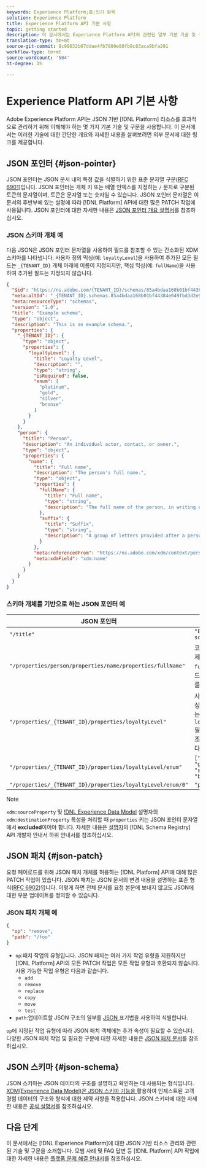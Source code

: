 ```yaml
---
keywords: Experience Platform;홈;인기 항목
solution: Experience Platform
title: Experience Platform API 기본 사항
topic: getting started
description: 이 문서에서는 Experience Platform API와 관련된 일부 기본 기술 및 구문에 대한 간단한 개요를 제공합니다.
translation-type: tm+mt
source-git-commit: 8c98632b67ddae4fb7800e80fb8c83aca9bfa291
workflow-type: tm+mt
source-wordcount: '504'
ht-degree: 1%

---
```



# Experience Platform API 기본 사항

Adobe Experience Platform API는 JSON 기반 [!DNL Platform] 리소스를 효과적으로 관리하기 위해 이해해야 하는 몇 가지 기본 기술 및 구문을 사용합니다. 이 문서에서는 이러한 기술에 대한 간단한 개요와 자세한 내용을 살펴보려면 외부 문서에 대한 링크를 제공합니다.

## JSON 포인터 {#json-pointer}

JSON 포인터는 JSON 문서 내의 특정 값을 식별하기 위한 표준 문자열 구문([RFC 6901](https://tools.ietf.org/html/rfc6901))입니다. JSON 포인터는 개체 키 또는 배열 인덱스를 지정하는 `/` 문자로 구분된 토큰의 문자열이며, 토큰은 문자열 또는 숫자일 수 있습니다. JSON 포인터 문자열은 이 문서의 후반부에 있는 설명에 따라 [!DNL Platform] API에 대한 많은 PATCH 작업에 사용됩니다. JSON 포인터에 대한 자세한 내용은 [JSON 포인터 개요 설명서](https://rapidjson.org/md_doc_pointer.html)를 참조하십시오.

### JSON 스키마 개체 예

다음 JSON은 JSON 포인터 문자열을 사용하여 필드를 참조할 수 있는 간소화된 XDM 스키마를 나타냅니다. 사용자 정의 믹싱(예: `loyaltyLevel`)을 사용하여 추가된 모든 필드는 `_{TENANT_ID}` 개체 아래에 이름이 지정되지만, 핵심 믹싱(예: `fullName`)을 사용하여 추가된 필드는 지정되지 않습니다.

```json
{
  "$id": "https://ns.adobe.com/{TENANT_ID}/schemas/85a4bdaa168b01bf44384e049fbd3d2e9b2ffaca440d35b9",
  "meta:altId": "_{TENANT_ID}.schemas.85a4bdaa168b01bf44384e049fbd3d2e9b2ffaca440d35b9",
  "meta:resourceType": "schemas",
  "version": "1.0",
  "title": "Example schema",
  "type": "object",
  "description": "This is an example schema.",
  "properties": {
    "_{TENANT_ID}": {
      "type": "object",
      "properties": {
        "loyaltyLevel": {
          "title": "Loyalty Level",
          "description": "",
          "type": "string",
          "isRequired": false,
          "enum": [
            "platinum",
            "gold",
            "silver",
            "bronze"
          ]
        }
      }
    },
    "person": {
      "title": "Person",
      "description": "An individual actor, contact, or owner.",
      "type": "object",
      "properties": {
        "name": {
          "title": "Full name",
          "description": "The person's full name.",
          "type": "object",
          "properties": {
            "fullName": {
              "title": "Full name",
              "type": "string",
              "description": "The full name of the person, in writing order most commonly accepted in the language of the name.",
            },
            "suffix": {
              "title": "Suffix",
              "type": "string",
              "description": "A group of letters provided after a person's name to provide additional information. The `suffix` is used at the end of someones name. For example Jr., Sr., M.D., PhD, I, II, III, etc.",
            }
          },
          "meta:referencedFrom": "https://ns.adobe.com/xdm/context/person-name",
          "meta:xdmField": "xdm:name"
        }
      }
    }
  }
}
```

### 스키마 개체를 기반으로 하는 JSON 포인터 예

| JSON 포인터 | 해결 대상 |
| --- | --- |
| `"/title"` | `"Example schema"` |
| `"/properties/person/properties/name/properties/fullName"` | 코어 믹싱에서 제공하는 `fullName` 필드에 대한 참조를 반환합니다. |
| `"/properties/_{TENANT_ID}/properties/loyaltyLevel"` | 사용자 정의 믹싱에서 제공하는 `loyaltyLevel` 필드에 대한 참조를 반환합니다. |
| `"/properties/_{TENANT_ID}/properties/loyaltyLevel/enum"` | `["platinum", "gold", "silver", "bronze"]` |
| `"/properties/_{TENANT_ID}/properties/loyaltyLevel/enum/0"` | `"platinum"` |

>[!NOTE]
>
>`xdm:sourceProperty` 및 [!DNL Experience Data Model](XDM) 설명자의 `xdm:destinationProperty` 특성을 처리할 때 `properties` 키는 JSON 포인터 문자열에서 **excluded**&#x200B;이어야 합니다. 자세한 내용은 [설명자](../xdm/api/descriptors.md)의 [!DNL Schema Registry] API 개발자 안내서 하위 안내서를 참조하십시오.

## JSON 패치 {#json-patch}

요청 페이로드를 위해 JSON 패치 개체를 허용하는 [!DNL Platform] API에 대해 많은 PATCH 작업이 있습니다. JSON 패치는 JSON 문서의 변경 내용을 설명하는 표준 형식([RFC 6902](https://tools.ietf.org/html/rfc6902))입니다. 이렇게 하면 전체 문서를 요청 본문에 보내지 않고도 JSON에 대한 부분 업데이트를 정의할 수 있습니다.

### JSON 패치 개체 예

```json
{
  "op": "remove",
  "path": "/foo"
}
```

* `op`:패치 작업의 유형입니다. JSON 패치는 여러 가지 작업 유형을 지원하지만 [!DNL Platform] API의 모든 PATCH 작업은 모든 작업 유형과 호환되지 않습니다. 사용 가능한 작업 유형은 다음과 같습니다.
   * `add`
   * `remove`
   * `replace`
   * `copy`
   * `move`
   * `test`
* `path`:업데이트할 JSON 구조의 일부를  [JSON ](#json-pointer) 표기법을 사용하여 식별합니다.

`op`에 지정된 작업 유형에 따라 JSON 패치 객체에는 추가 속성이 필요할 수 있습니다. 다양한 JSON 패치 작업 및 필요한 구문에 대한 자세한 내용은 [JSON 패치 문서](http://jsonpatch.com/)를 참조하십시오.

## JSON 스키마 {#json-schema}

JSON 스키마는 JSON 데이터의 구조를 설명하고 확인하는 데 사용되는 형식입니다. [XDM(Experience Data Model)은 JSON 스키마 기능을 ](../xdm/home.md) 활용하여 인제스트된 고객 경험 데이터의 구조와 형식에 대한 제약 사항을 적용합니다. JSON 스키마에 대한 자세한 내용은 [공식 설명서](https://json-schema.org/)를 참조하십시오.

## 다음 단계

이 문서에서는 [!DNL Experience Platform]에 대한 JSON 기반 리소스 관리와 관련된 기술 및 구문을 소개합니다. 모범 사례 및 FAQ 답변 등 [!DNL Platform] API 작업에 대한 자세한 내용은 [플랫폼 문제 해결 안내서](troubleshooting.md)를 참조하십시오.